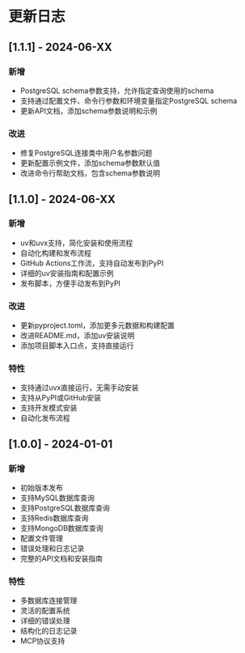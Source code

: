 # 更新日志

## [1.1.1] - 2024-06-XX

### 新增
- PostgreSQL schema参数支持，允许指定查询使用的schema
- 支持通过配置文件、命令行参数和环境变量指定PostgreSQL schema
- 更新API文档，添加schema参数说明和示例

### 改进
- 修复PostgreSQL连接类中用户名参数问题
- 更新配置示例文件，添加schema参数默认值
- 改进命令行帮助文档，包含schema参数说明

## [1.1.0] - 2024-06-XX

### 新增
- uv和uvx支持，简化安装和使用流程
- 自动化构建和发布流程
- GitHub Actions工作流，支持自动发布到PyPI
- 详细的uv安装指南和配置示例
- 发布脚本，方便手动发布到PyPI

### 改进
- 更新pyproject.toml，添加更多元数据和构建配置
- 改进README.md，添加uv安装说明
- 添加项目脚本入口点，支持直接运行

### 特性
- 支持通过uvx直接运行，无需手动安装
- 支持从PyPI或GitHub安装
- 支持开发模式安装
- 自动化发布流程

## [1.0.0] - 2024-01-01

### 新增
- 初始版本发布
- 支持MySQL数据库查询
- 支持PostgreSQL数据库查询
- 支持Redis数据库查询
- 支持MongoDB数据库查询
- 配置文件管理
- 错误处理和日志记录
- 完整的API文档和安装指南

### 特性
- 多数据库连接管理
- 灵活的配置系统
- 详细的错误处理
- 结构化的日志记录
- MCP协议支持